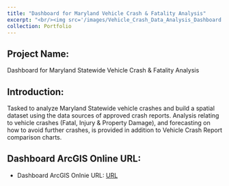 ```yaml
---
title: "Dashboard for Maryland Vehicle Crash & Fatality Analysis"
excerpt: "<br/><img src='/images/Vehicle_Crash_Data_Analysis_Dashboard.png'>"      
collection: Portfolio
---
```


## Project Name: 
Dashboard for Maryland Statewide Vehicle Crash & Fatality Analysis

## Introduction: 
Tasked to analyze Maryland Statewide vehicle crashes and build a spatial dataset using the data sources of approved crash
reports. Analysis relating to vehicle crashes (Fatal, Injury & Property Damage), and forecasting on how to avoid further
crashes, is provided in addition to Vehicle Crash Report comparison charts.

## Dashboard ArcGIS Online URL:

 - Dashboard ArcGIS Onlnie URL: <a href="[https://sss-inc.maps.arcgis.com/apps/dashboards/0d9e80bf3570491fb2a8b1ccaceada1f](https://sss-inc.maps.arcgis.com/apps/dashboards/0d9e80bf3570491fb2a8b1ccaceada1f)">URL</a>
